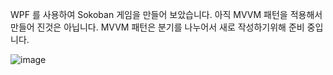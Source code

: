 WPF 를 사용하여 Sokoban 게임을 만들어 보았습니다. 
아직 MVVM 패턴을 적용해서 만들어 진것은 아닙니다. MVVM 패턴은 분기를 나누어서 새로 작성하기위해 준비 중입니다. 

![image](https://github.com/Sihwan-Kim/PushPush/assets/24783470/468336e5-ae0f-4f63-b8a9-bdb580448e7b)

